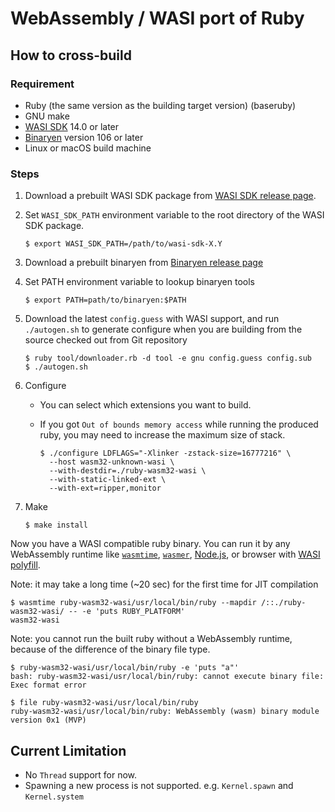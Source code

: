 # WebAssembly / WASI port of Ruby

## How to cross-build

### Requirement

- Ruby (the same version as the building target version) (baseruby)
- GNU make
- [WASI SDK](https://github.com/WebAssembly/wasi-sdk) 14.0 or later
- [Binaryen](https://github.com/WebAssembly/binaryen) version 106 or later
- Linux or macOS build machine

### Steps

1. Download a prebuilt WASI SDK package from [WASI SDK release page](https://github.com/WebAssembly/wasi-sdk/releases).

2. Set `WASI_SDK_PATH` environment variable to the root directory of the WASI SDK package.

    ```console
    $ export WASI_SDK_PATH=/path/to/wasi-sdk-X.Y
    ```

3. Download a prebuilt binaryen from [Binaryen release page](https://github.com/WebAssembly/binaryen/releases)

4. Set PATH environment variable to lookup binaryen tools

    ```console
    $ export PATH=path/to/binaryen:$PATH
    ```

5. Download the latest `config.guess` with WASI support, and run `./autogen.sh` to generate configure when you are building from the source checked out from Git repository

    ```console
    $ ruby tool/downloader.rb -d tool -e gnu config.guess config.sub
    $ ./autogen.sh
    ```

6. Configure
    - You can select which extensions you want to build.
    - If you got `Out of bounds memory access` while running the produced ruby, you may need to increase the maximum size of stack.

        ```console
        $ ./configure LDFLAGS="-Xlinker -zstack-size=16777216" \
          --host wasm32-unknown-wasi \
          --with-destdir=./ruby-wasm32-wasi \
          --with-static-linked-ext \
          --with-ext=ripper,monitor
        ```

7. Make

    ```console
    $ make install
    ```

Now you have a WASI compatible ruby binary. You can run it by any WebAssembly runtime like [`wasmtime`](https://github.com/bytecodealliance/wasmtime), [`wasmer`](https://github.com/wasmerio/wasmer), [Node.js](https://nodejs.org/api/wasi.html), or browser with [WASI polyfill](https://www.npmjs.com/package/@wasmer/wasi).

Note: it may take a long time (~20 sec) for the first time for JIT compilation

```
$ wasmtime ruby-wasm32-wasi/usr/local/bin/ruby --mapdir /::./ruby-wasm32-wasi/ -- -e 'puts RUBY_PLATFORM'
wasm32-wasi
```

Note: you cannot run the built ruby without a WebAssembly runtime, because of the difference of the binary file type.

```
$ ruby-wasm32-wasi/usr/local/bin/ruby -e 'puts "a"'
bash: ruby-wasm32-wasi/usr/local/bin/ruby: cannot execute binary file: Exec format error

$ file ruby-wasm32-wasi/usr/local/bin/ruby
ruby-wasm32-wasi/usr/local/bin/ruby: WebAssembly (wasm) binary module version 0x1 (MVP)
```

## Current Limitation

- No `Thread` support for now.
- Spawning a new process is not supported. e.g. `Kernel.spawn` and `Kernel.system`
